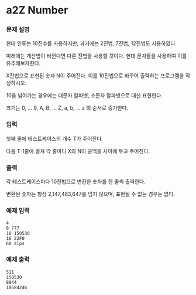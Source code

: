 
# a2Z Number

### 문제 설명

현대 인류는 10진수를 사용하지만, 과거에는 2진법, 7진법, 12진법도 사용하였다.

미래에는 계산법이 바뀐다면 다른 진법을 사용할 것이다. 현대 문자들을 사용하여 이를 유추해보자한다.

X진법으로 표현된 숫자 N이 주어진다. 이를 10진법으로 바꾸어 출력하는 프로그램을 작성하시오.

10을 넘어가는 경우에는 대문자 알파벳, 소문자 알파벳으로 대신 표현한다.

크기는 0, ... 9, A, B, ... Z, a, b, ... z 의 순서로 증가한다.

### 입력

첫째 줄에 테스트케이스의 개수 T가 주어진다.

다음 T-1줄에 걸쳐 각 줄마다 X와 N이 공백을 사이에 두고 주어진다.

### 출력

각 테스트케이스마다 10진법으로 변환한 숫자를 한 줄씩 출력한다.

변환된 숫자는 항상 2,147,483,647를 넘지 않으며, 표현될 수 없는 경우는 없다.

### 예제 입력
```
4
8 777
10 150530
16 22F0
60 alps
```

### 예제 출력
```
511
150530
8944
10584246
```
